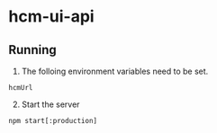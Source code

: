 # hcm-ui-api

## Running
1. The folloing environment variables need to be set.
```
hcmUrl
```
2. Start the server
```
npm start[:production]
```